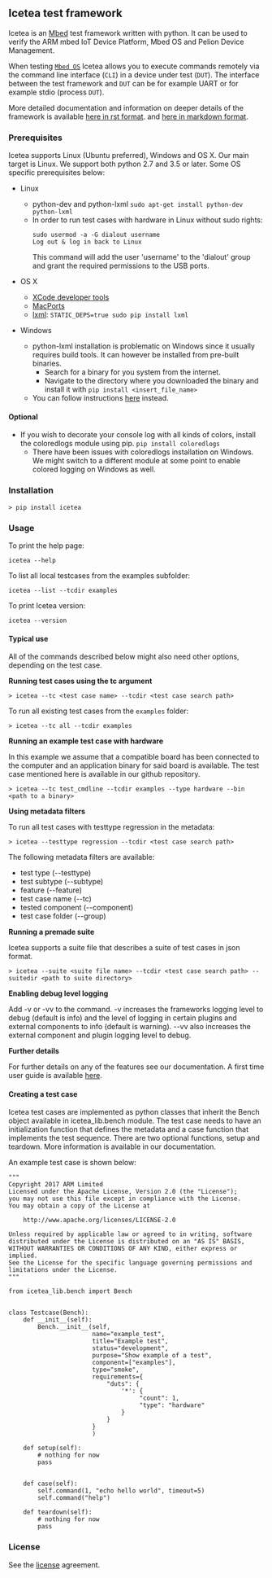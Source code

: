 ## Icetea test framework

Icetea is an [Mbed](https://www.mbed.com) test framework written
with python. It can be used to verify the ARM mbed
IoT Device Platform, Mbed OS and Pelion Device Management.

When testing [`Mbed OS`](https://www.mbed.com/en/platform/mbed-os/)
Icetea allows you to execute commands remotely via
the command line interface (`CLI`)
in a device under test (`DUT`). The interface between the test framework and `DUT` can be
for example UART or for example stdio (process `DUT`).

More detailed documentation and information on deeper details of
the framework is available
[here in rst format](https://github.com/ARMmbed/icetea/tree/master/doc-source).
and [here in markdown format](https://github.com/ARMmbed/icetea/tree/master/doc).

### Prerequisites
Icetea supports Linux (Ubuntu preferred), Windows and OS X. Our main target is Linux.
We support both python 2.7 and 3.5 or later. Some OS specific prerequisites below:

* Linux
    * python-dev and python-lxml
        `sudo apt-get install python-dev python-lxml`
    * In order to run test cases with hardware in Linux without sudo rights:
        ```
        sudo usermod -a -G dialout username
        Log out & log in back to Linux
        ```
        This command will add the user 'username' to the 'dialout' group and
        grant the required permissions to the USB ports.
* OS X
    * [XCode developer tools](http://osxdaily.com/2014/02/12/install-command-line-tools-mac-os-x/)
    * [MacPorts](https://www.macports.org/install.php)
    * [lxml](http://lxml.de/installation.html#installation):
        `STATIC_DEPS=true sudo pip install lxml`

* Windows
    * python-lxml installation is problematic on Windows since
    it usually requires build tools. It can however be installed
    from pre-built binaries.
        * Search for a binary for you system from the internet.
        * Navigate to the directory where you downloaded the
        binary and install it with `pip install <insert_file_name>`
    * You can follow instructions [here](http://lxml.de/installation.html#installation)
    instead.

#### Optional

* If you wish to decorate your console log with all kinds of colors,
install the coloredlogs module using pip. `pip install coloredlogs`
    * There have been issues with coloredlogs installation on Windows.
     We might switch to a different module at some point to enable
     colored logging on Windows as well.

### Installation

`> pip install icetea`

### Usage

To print the help page:

`icetea --help`

To list all local testcases from the examples subfolder:

`icetea --list --tcdir examples`

To print Icetea version:

`icetea --version`

#### Typical use

All of the commands described below might also need other options,
depending on the test case.

**Running test cases using the tc argument**

`> icetea --tc <test case name> --tcdir <test case search path>`

To run all existing test cases from the `examples` folder:

`> icetea --tc all --tcdir examples`

**Running an example test case with hardware**

In this example we assume that a compatible board has been connected
to the computer and an application binary for said board is available.
The test case mentioned here is available in our github repository.

`> icetea --tc test_cmdline --tcdir examples --type hardware --bin <path to a binary>`

**Using metadata filters**

To run all test cases with testtype regression in the metadata:

`> icetea --testtype regression --tcdir <test case search path>`

The following metadata filters are available:
* test type (--testtype)
* test subtype (--subtype)
* feature (--feature)
* test case name (--tc)
* tested component (--component)
* test case folder (--group)

**Running a premade suite**

Icetea supports a suite file that describes a suite of test cases
in json format.

`> icetea --suite <suite file name> --tcdir <test case search path> --suitedir <path to suite directory>`

**Enabling debug level logging**

Add -v or -vv to the command. -v increases the frameworks logging level
to debug (default is info) and the level of logging in
certain plugins and external components to info (default is warning).
--vv also increases the external component and plugin logging level to debug.

**Further details**

For further details on any of the features see our documentation.
A first time user guide is available [here](https://github.com/ARMmbed/icetea/blob/master/first_time_use_guide.md).


#### Creating a test case
Icetea test cases are implemented as python classes that inherit the Bench object available in icetea_lib.bench module.
The test case needs to have an initialization function that defines the metadata and a case function that implements the test sequence.
There are two optional functions, setup and teardown. More information is available in our documentation.

An example test case is shown below:

```
"""
Copyright 2017 ARM Limited
Licensed under the Apache License, Version 2.0 (the "License");
you may not use this file except in compliance with the License.
You may obtain a copy of the License at

    http://www.apache.org/licenses/LICENSE-2.0

Unless required by applicable law or agreed to in writing, software
distributed under the License is distributed on an "AS IS" BASIS,
WITHOUT WARRANTIES OR CONDITIONS OF ANY KIND, either express or implied.
See the License for the specific language governing permissions and
limitations under the License.
"""

from icetea_lib.bench import Bench


class Testcase(Bench):
    def __init__(self):
        Bench.__init__(self,
                       name="example_test",
                       title="Example test",
                       status="development",
                       purpose="Show example of a test",
                       component=["examples"],
                       type="smoke",
                       requirements={
                           "duts": {
                               '*': {
                                    "count": 1,
                                    "type": "hardware"
                               }
                           }
                       }
                       )

    def setup(self):
        # nothing for now
        pass


    def case(self):
        self.command(1, "echo hello world", timeout=5)
        self.command("help")

    def teardown(self):
        # nothing for now
        pass
```

### License
See the [license](https://github.com/ARMmbed/icetea/blob/master/LICENSE) agreement.
